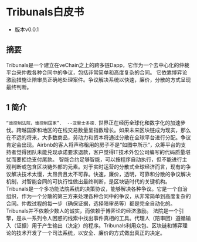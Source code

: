 # Tribunals白皮书
* 版本v0.0.1

## 摘要
Tribunals是一个建立在veChain之上的跨多链Dapp，它作为一个去中心化的仲裁平台来仲裁各种合同中的争议，包括非常简单和高度复杂的合同。 它依靠博弈论激励措施让陪审员正确地处理案件。争议解决系统以快速，廉价，分散的方式呈现最终判断。

## 1 简介  
`“谁控制法院，谁控制国家”.  --亚里士多德.`
世界正在经历全球化和数字化的加速步伐。跨越国家和地区的在线交易数量呈指数增长。如果未来区块链成为现实，那么在不远的将来，大多数商品，劳动力和资本将通过分散在全球平台进行分配。争议肯定会出现。Airbnb的客人将声称租用的房子不是“如图中所示”，众筹平台的支持者觉得团队未能兑现承诺要求退款，客户觉得IT技术外包公司编写的代码质量堪忧而要拒绝支付尾款。
智能合约足够智能，可以按程序自动执行，但不能进行主观判断或包含区块链外部的元素。对于实时运营的分散式全球经济而言，现有的争议解决技术太慢，太昂贵且太不可靠。快速，廉价，透明，可靠和分散的争议解决机制，对智能合同的可执行性做出最终判断，是区块链时代的关键机构。
Tribunals是一个多功能法院系统的决策协议，能够解决各种争议。它是一个自治组织，作为一个分散的第三方来处理各种合同中的争议，从非常简单到高度复杂的合同。仲裁过程的每一步（确保证据，选择陪审员等）都是完全自动化的。Tribunals并不依赖少数人的诚实，而依赖于博弈论的经济激励。
法院是一个引擎，是从一系列令人困惑的线索中找出事件真相的工具。代理人（陪审团）遵循输入（证据）用于产生输出（决定）的程序。Tribunals利用众包、区块链和博弈理论的技术开发了一个司法系统，以安全、廉价的方式做出真正的决定。

